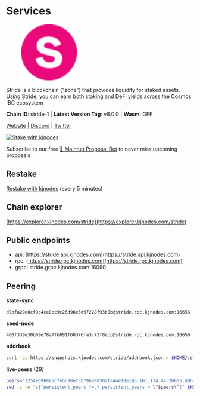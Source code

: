 # Services

<figure><img src="https://raw.githubusercontent.com/kj89/cosmos-images/main/logos/stride.png" width="150" alt=""><figcaption></figcaption></figure>

Stride is a blockchain ("zone") that provides liquidity for staked assets.  Using Stride, you can earn both staking and DeFi yields across the Cosmos IBC ecosystem

**Chain ID**: stride-1 | **Latest Version Tag**: v8.0.0 | **Wasm**: OFF

[Website](https://stride.zone) | [Discord](https://discord.gg/mzQZ8dAE7u) | [Twitter](https://twitter.com/stride_zone)

[![Stake with kjnodes](https://i.ibb.co/cr44Q8j/button-stake-with-kjnodes.png)](https://restake.app/stride/stridevaloper1j8gkhtllnp252l6g6zwzea30e7pvzqttr9768n)

Subscribe to our free [🤖 Mainnet Proposal Bot](https://t.me/kjnodes_proposal_bot) to never miss upcoming proposals

## Restake

[Restake with kjnodes](https://restake.app/stride/stridevaloper1j8gkhtllnp252l6g6zwzea30e7pvzqttr9768n) (every 5 minutes)
## Chain explorer
[https://explorer.kjnodes.com/stride](https://explorer.kjnodes.com/stride)

## Public endpoints

* api: [https://stride.api.kjnodes.com](https://stride.api.kjnodes.com)
* rpc: [https://stride.rpc.kjnodes.com](https://stride.rpc.kjnodes.com)
* grpc: stride.grpc.kjnodes.com:16090

## Peering

**state-sync**

```text
d9bfa29e0cf9c4ce0cc9c26d98e5d97228f93b0b@stride.rpc.kjnodes.com:16656
```

**seed-node**

```text
400f3d9e30b69e78a7fb891f60d76fa3c73f0ecc@stride.rpc.kjnodes.com:16659
```

**addrbook**
```bash
curl -Ls https://snapshots.kjnodes.com/stride/addrbook.json > $HOME/.stride/config/addrbook.json
```

**live-peers** (29)
```bash
peers="2254e6968e5c7ebc98ef5b79b388502fa44e10e1@5.161.134.44:26656,d9bfa29e0cf9c4ce0cc9c26d98e5d97228f93b0b@65.109.88.38:16656,05eec003db41d7ff47a317ef59f83e31bdca23c3@78.107.234.44:26656,c3467e5becb108e62f6a6051eb5551e9f256d096@174.83.6.129:26656,04b797b5a56fb939a97a3c7d9c3230d09b85e8d7@93.189.30.118:26656,222b5f1f8f8b4933c1913818ab2b7379c282b4e2@65.108.75.107:11656,9854daeb5414cc415baaedc4cef000faf5e24f85@45.143.196.110:12256,e1b058e5cfa2b836ddaa496b10911da62dcf182e@138.201.8.248:26656,9ed4a1c80960ae933551283eb8aef52468f6cfc7@65.109.106.169:26656,07b0db05f1f252b2925cb779a7c7146244b34901@65.108.98.235:43856,54672e848a31d2e7aeda35b8f2c320ad508c5550@128.199.141.132:26656,6856de6f0c70a850db2b58deb43d568fced4a524@165.227.208.6:26656,bdc2baaf2d18152c38340d368249ac866daf3e3d@198.244.178.213:26656,44e797771bff124693e63a8ec331d42873cf2ae2@95.217.202.49:35656,ebc272824924ea1a27ea3183dd0b9ba713494f83@185.16.39.158:26886,cd680cc992983e5c8244b5529034a2e362e7a6d3@93.159.134.157:26656,bba10290da32f3cb41e15c3a192413666ce05cee@136.243.119.243:26656,1483ddbd1ba369c01d5496877314ed1b09bd9cc3@65.21.189.221:12256,18704d8ffb35d412adb3fb8eea62c894cf175e75@86.48.26.130:26656,6a1087004245692128a6ad11b812bb3640955b86@162.55.235.69:25656,3023b940ec9a39661c95877cec99e17416dc2a17@51.89.6.150:21656,befab97d41e02ea4e759eda3de9e30e77b95b55b@35.224.198.112:26656,bf77a8579431d8525e88e5a9e8823db1144b1441@65.109.69.154:31656,82588f011491c6100d922d133f52fc23460b9231@135.181.67.235:26656,7ab3bfcdbe618ed62317cbc40ef48aee783fb2b4@144.76.152.68:4656,df43d9a9490495aa528431077b526eabeec46b52@95.217.197.100:26653,ea6a7b2f366bc343f0670f1673fd86001dd08eb0@65.108.122.246:26636,a7b4cf6f65138ba61518c2c45402da32dc8e28b7@88.99.164.158:21016,4e1c2471efb89239fb04a4b75f9f87177fd91d00@95.217.151.243:26656"
sed -i -e "s|^persistent_peers *=.*|persistent_peers = \"$peers\"|" $HOME/.stride/config/config.toml
```
